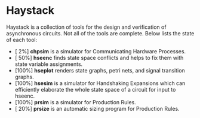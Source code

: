 # Haystack

Haystack is a collection of tools for the design and verification of
asynchronous circuits. Not all of the tools are complete. Below lists the state
of each tool:

 - [  2%] **chpsim** is a simulator for Communicating Hardware Processes.
 - [ 50%] **hseenc** finds state space conflicts and helps to fix them with state variable assignments.
 - [100%] **hseplot** renders state graphs, petri nets, and signal transition graphs.
 - [100%] **hsesim** is a simulator for Handshaking Expansions which can efficiently elaborate the whole state space of a circuit for input to hseenc.
 - [100%] **prsim** is a simulator for Production Rules.
 - [ 20%] **prsize** is an automatic sizing program for Production Rules.

